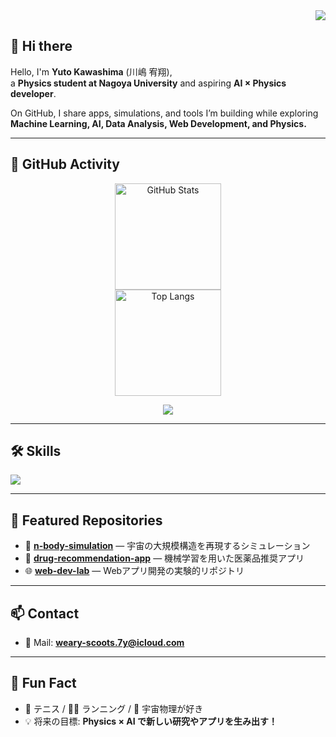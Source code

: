 <!-- プロフィールビュー -->
<div align="right">
  <img src="https://komarev.com/ghpvc/?username=32Lwk&color=blueviolet&style=flat-square" />
</div>

<!-- 挨拶 -->
## 👋 Hi there 
Hello, I'm **Yuto Kawashima** (川嶋 宥翔),  
a **Physics student at Nagoya University** and aspiring **AI × Physics developer**.  

On GitHub, I share apps, simulations, and tools I’m building while exploring  
**Machine Learning, AI, Data Analysis, Web Development, and Physics.**  

---

## 🚀 GitHub Activity
<p align="center"> 
  <img alt="GitHub Stats" height="170px" src="https://github-readme-stats.vercel.app/api?username=32Lwk&theme=tokyonight&show_icons=true" />
  <br>
  <img alt="Top Langs" height="170px" src="https://github-readme-stats.vercel.app/api/top-langs/?username=32Lwk&theme=tokyonight&layout=compact" />
</p>

<p align="center">
  <img src="https://github-profile-trophy.vercel.app/?username=32Lwk&theme=tokyonight&column=7" />
</p>

---

## 🛠️ Skills
<img src="https://skillicons.dev/icons?i=python,js,cpp,html,css,react,next,fastapi,aws,docker,linux,git&theme=dark" />

---

## 📌 Featured Repositories
- 🔬 [**n-body-simulation**](https://github.com/32Lwk/n-body-simulation) — 宇宙の大規模構造を再現するシミュレーション  
- 💊 [**drug-recommendation-app**](https://github.com/32Lwk/drug-recommendation-app) — 機械学習を用いた医薬品推奨アプリ  
- 🌐 [**web-dev-lab**](https://github.com/32Lwk/web-dev-lab) — Webアプリ開発の実験的リポジトリ  

---

## 📫 Contact
- 📧 Mail: **weary-scoots.7y@icloud.com**  

---

## 🌱 Fun Fact
- 🎾 テニス / 🏃‍♂️ ランニング / 🌌 宇宙物理が好き  
- 💡 将来の目標: **Physics × AI で新しい研究やアプリを生み出す！**
